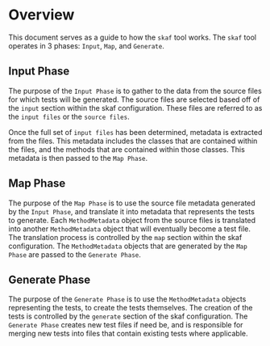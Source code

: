 # Overview

This document serves as a guide to how the `skaf` tool works. The `skaf` tool 
operates in 3 phases: `Input`, `Map`, and `Generate`.

## Input Phase

The purpose of the `Input Phase` is to gather to the data from the source files 
for which tests will be generated. The source files are selected based off of 
the `input` section within the skaf configuration. These files are referred to 
as the `input files` or the `source files`. 

Once the full set of `input files` has been determined, metadata is extracted 
from the files. This metadata includes the classes that are contained within 
the files, and the methods that are contained within those classes. This 
metadata is then passed to the `Map Phase`.

## Map Phase

The purpose of the `Map Phase` is to use the source file metadata generated by 
the `Input Phase`, and translate it into metadata that represents the tests to 
generate. Each `MethodMetadata` object from the source files is translated into 
another `MethodMetadata` object that will eventually become a test file. The 
translation process is controlled by the `map` section within the skaf 
configuration. The `MethodMetadata` objects that are generated by the 
`Map Phase` are passed to the `Generate Phase`.

## Generate Phase

The purpose of the `Generate Phase` is to use the `MethodMetadata` objects 
representing the tests, to create the tests themselves. The creation of the 
tests is controlled by the `generate` section of the skaf configuration. The 
`Generate Phase` creates new test files if need be, and is responsible for 
merging new tests into files that contain existing tests where applicable. 
